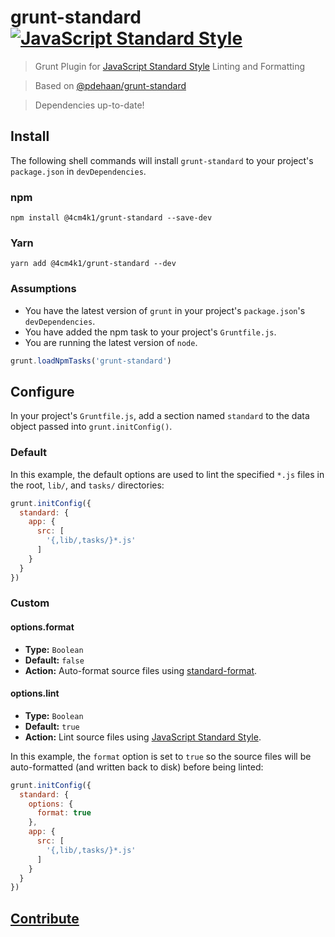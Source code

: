 # grunt-standard [![JavaScript Standard Style](https://img.shields.io/badge/code%20style-standard-brightgreen.svg)](http://standardjs.com/)

> Grunt Plugin for [JavaScript Standard Style](https://github.com/feross/standard) Linting and Formatting

> Based on [@pdehaan/grunt-standard](https://github.com/pdehaan/grunt-standard)

> Dependencies up-to-date!

## Install

The following shell commands will install `grunt-standard` to your project's `package.json` in `devDependencies`.

### npm
```shell
npm install @4cm4k1/grunt-standard --save-dev
```

### Yarn
```shell
yarn add @4cm4k1/grunt-standard --dev
```

### Assumptions

- You have the latest version of `grunt` in your project's `package.json`'s `devDependencies`.
- You have added the npm task to your project's `Gruntfile.js`.
- You are running the latest version of `node`.

```javascript
grunt.loadNpmTasks('grunt-standard')
```

## Configure

In your project's `Gruntfile.js`, add a section named `standard` to the data object passed into `grunt.initConfig()`.

### Default

In this example, the default options are used to lint the specified `*.js` files in the root, `lib/`, and `tasks/` directories:

```javascript
grunt.initConfig({
  standard: {
    app: {
      src: [
        '{,lib/,tasks/}*.js'
      ]
    }
  }
})
```

### Custom

#### options.format

- **Type:** `Boolean`
- **Default:** `false`
- **Action:** Auto-format source files using [standard-format](https://github.com/maxogden/standard-format).

#### options.lint

- **Type:** `Boolean`
- **Default:** `true`
- **Action:** Lint source files using [JavaScript Standard Style](https://github.com/feross/standard).

In this example, the `format` option is set to `true` so the source files will be auto-formatted (and written back to disk) before being linted:

```javascript
grunt.initConfig({
  standard: {
    options: {
      format: true
    },
    app: {
      src: [
        '{,lib/,tasks/}*.js'
      ]
    }
  }
})
```

## [Contribute](https://github.com/4cm4k1/grunt-standard/blob/master/CONTRIBUTE.md)
